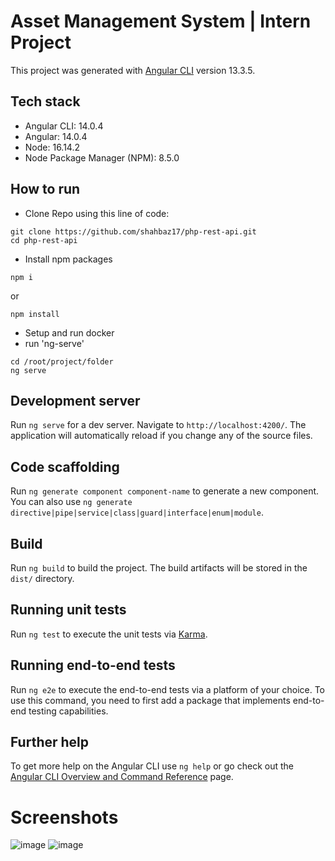 # Asset Management System | Intern Project

This project was generated with [Angular CLI](https://github.com/angular/angular-cli) version 13.3.5.

## Tech stack

- Angular CLI: 14.0.4
- Angular: 14.0.4
- Node: 16.14.2
- Node Package Manager (NPM): 8.5.0

## How to run

- Clone Repo using this line of code:

```
git clone https://github.com/shahbaz17/php-rest-api.git
cd php-rest-api
``` 

- Install npm packages
```
npm i 
```
or

```
npm install
```

- Setup and run docker
- run 'ng-serve'
```
cd /root/project/folder
ng serve
```

## Development server

Run `ng serve` for a dev server. Navigate to `http://localhost:4200/`. The application will automatically reload if you change any of the source files.

## Code scaffolding

Run `ng generate component component-name` to generate a new component. You can also use `ng generate directive|pipe|service|class|guard|interface|enum|module`.

## Build

Run `ng build` to build the project. The build artifacts will be stored in the `dist/` directory.

## Running unit tests

Run `ng test` to execute the unit tests via [Karma](https://karma-runner.github.io).

## Running end-to-end tests

Run `ng e2e` to execute the end-to-end tests via a platform of your choice. To use this command, you need to first add a package that implements end-to-end testing capabilities.

## Further help

To get more help on the Angular CLI use `ng help` or go check out the [Angular CLI Overview and Command Reference](https://angular.io/cli) page.

# Screenshots 
![image](https://github.com/user-attachments/assets/811b2818-5a3e-4073-b8f7-a9af9cdf3760)
![image](https://github.com/user-attachments/assets/82db19f0-729f-4382-82f3-45bbeb581901)

